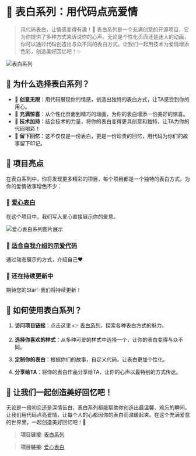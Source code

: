 # 💌 表白系列：用代码点亮爱情

> 用代码表白，让情感变得有趣！💖 表白系列是一个充满创意的开源项目，它为你提供了多种方式来诉说你的心声。无论是个性化页面还是迷人的动画，你可以通过代码创造出与众不同的表白方式。让我们一起用技术为爱情增添色彩，创造美好回忆吧！✨

![表白系列](https://sldragon-cx330.github.io/LoveExpressTech/836f0c5862ddf8377d86cdffc5be066.png)

## 💖 为什么选择表白系列？

- 🌈 **创意无限**：用代码展现你的情感，创造出独特的表白方式，让TA感受到你的用心。
- 🎉 **充满惊喜**：从个性化页面到精巧的动画，为你的表白增添一份美好的惊喜。
- 🤖 **技术加持**：结合技术的力量，将你的表白变得更具创意和独特，让TA为你的代码喝彩！
- 🌟 **留下回忆**：这不仅仅是一份表白，更是一份珍贵的回忆，用代码为你们的故事留下印记。

## 🌼 项目亮点

在表白系列中，你将发现更多精彩的项目，每个项目都是一个独特的表白方式，为你的爱情故事增色不少：

### 🚀  [爱心表白](https://sldragon-cx330.github.io/LoveExpressTech/爱心表白/爱心表白.html)

在这个项目中，我们写入爱心直接展示你的爱意。

![爱心表白系列图片展示](https://sldragon-cx330.github.io/LoveExpressTech/爱心表白/微信截图_20230822100107.png)

### 🌸 [适合自我介绍的示爱代码](https://sldragon-cx330.github.io/LoveExpressTech/%E9%80%82%E5%90%88%E8%87%AA%E6%88%91%E4%BB%8B%E7%BB%8D%E7%9A%84%E4%BB%A3%E7%A0%81/%E9%80%82%E5%90%88%E8%87%AA%E6%88%91%E4%BB%8B%E7%BB%8D%E7%9A%84%E4%BB%A3%E7%A0%81.html)

通过动态展示的方式，介绍自己❤️

### 🎨 还在持续更新中

期待您的Star✨我们将持续更新！

## 🌸 如何使用表白系列？

1. **访问项目链接**：点击这里 👉 [表白系列](https://sldragon-cx330.github.io/LoveExpressTech/%E8%A1%A8%E7%99%BD%E7%B3%BB%E5%88%97.html)，探索各种表白方式的魅力。

2. **选择你喜欢的样式**：从多种可爱的样式中选择一个，让你的表白变得与众不同。

3. **定制你的表白**：根据你们的故事，自定义代码，让表白更加个性化。

4. **分享给TA**：将你的表白作品分享给TA，让你的心声以最特别的方式传达。

## 🌈 让我们一起创造美好回忆吧！

无论是一段初恋还是深情告白，表白系列都能帮助你创造出最温馨、难忘的瞬间。让我们用代码点亮爱情，让每个人的心都因你的表白而温暖起来。在这个充满爱意的世界里，一起创造美好回忆吧！💞

> **项目链接**: [表白系列](https://sldragon-cx330.github.io/LoveExpressTech/%E8%A1%A8%E7%99%BD%E7%B3%BB%E5%88%97.html)

> **项目链接**: [爱心表白](https://sldragon-cx330.github.io/LoveExpressTech/%E7%88%B1%E5%BF%83%E8%A1%A8%E7%99%BD/%E7%88%B1%E5%BF%83%E8%A1%A8%E7%99%BD.html)
